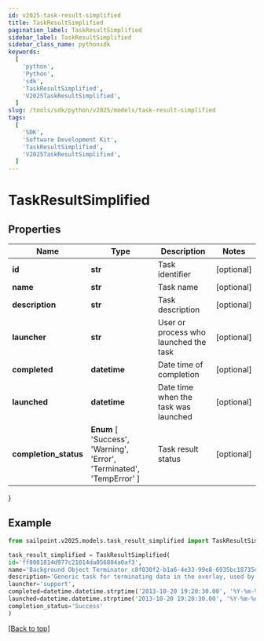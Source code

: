 ```yaml
---
id: v2025-task-result-simplified
title: TaskResultSimplified
pagination_label: TaskResultSimplified
sidebar_label: TaskResultSimplified
sidebar_class_name: pythonsdk
keywords:
  [
    'python',
    'Python',
    'sdk',
    'TaskResultSimplified',
    'V2025TaskResultSimplified',
  ]
slug: /tools/sdk/python/v2025/models/task-result-simplified
tags:
  [
    'SDK',
    'Software Development Kit',
    'TaskResultSimplified',
    'V2025TaskResultSimplified',
  ]
---
```


# TaskResultSimplified

## Properties

| Name | Type | Description | Notes |
| --- | --- | --- | --- |
| **id** | **str** | Task identifier | [optional] |
| **name** | **str** | Task name | [optional] |
| **description** | **str** | Task description | [optional] |
| **launcher** | **str** | User or process who launched the task | [optional] |
| **completed** | **datetime** | Date time of completion | [optional] |
| **launched** | **datetime** | Date time when the task was launched | [optional] |
| **completion_status** | **Enum** [ 'Success', 'Warning', 'Error', 'Terminated', 'TempError' ] | Task result status | [optional] |

}

## Example

```python
from sailpoint.v2025.models.task_result_simplified import TaskResultSimplified

task_result_simplified = TaskResultSimplified(
id='ff8081814d977c21014da056804a0af3',
name='Background Object Terminator c8f030f2-b1a6-4e33-99e8-6935bc18735d',
description='Generic task for terminating data in the overlay, used by the TerminationService.',
launcher='support',
completed=datetime.datetime.strptime('2013-10-20 19:20:30.00', '%Y-%m-%d %H:%M:%S.%f'),
launched=datetime.datetime.strptime('2013-10-20 19:20:30.00', '%Y-%m-%d %H:%M:%S.%f'),
completion_status='Success'
)

```

[[Back to top]](#)
